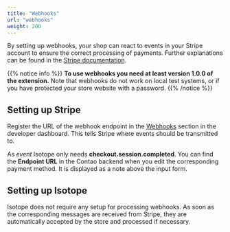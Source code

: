 ```yaml
---
title: "Webhooks"
url: "webhooks"
weight: 200
---
```


By setting up webhooks, your shop can react to events in your Stripe account
to ensure the correct processing of payments. Further explanations can be found
in the [Stripe documentation](https://docs.stripe.com/webhooks).

{{% notice info %}}
**To use webhooks you need at least version 1.0.0 of the extension.**
Note that webhooks do not work on local test systems, or if you have protected
your store website with a password.
{{% /notice %}}


## Setting up Stripe

Register the URL of the webhook endpoint in the [Webhooks](https://dashboard.stripe.com/webhooks) section
in the developer dashboard. This tells Stripe where events should be transmitted to.

As _event_ Isotope only needs **checkout.session.completed**. You can find the **Endpoint URL** in the Contao backend 
when you edit the corresponding payment method. It is displayed as a note above the input form.


## Setting up Isotope

Isotope does not require any setup for processing webhooks.
As soon as the corresponding messages are received from Stripe, they are
automatically accepted by the store and processed if necessary.
